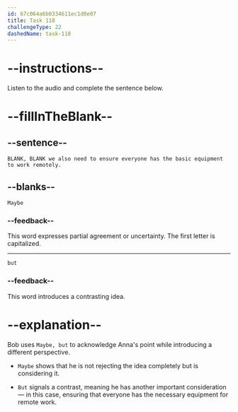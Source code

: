 ```yaml
---
id: 67c064a6b0334611ec1d0e07
title: Task 118
challengeType: 22
dashedName: task-118
---
```


<!-- (Audio) Bob: Maybe, but we also need to ensure everyone has the basic equipment to work remotely. -->

# --instructions--

Listen to the audio and complete the sentence below.

# --fillInTheBlank--

## --sentence--

`BLANK, BLANK we also need to ensure everyone has the basic equipment to work remotely.`

## --blanks--

`Maybe`

### --feedback--

This word expresses partial agreement or uncertainty. The first letter is capitalized.

---

`but`

### --feedback--

This word introduces a contrasting idea.

# --explanation--

Bob uses `Maybe, but` to acknowledge Anna's point while introducing a different perspective.

- `Maybe` shows that he is not rejecting the idea completely but is considering it.

- `But` signals a contrast, meaning he has another important consideration — in this case, ensuring that everyone has the necessary equipment for remote work.
